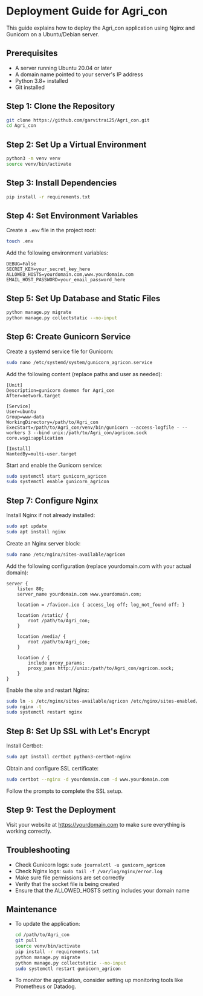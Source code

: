 # Deployment Guide for Agri_con

This guide explains how to deploy the Agri_con application using Nginx and Gunicorn on a Ubuntu/Debian server.

## Prerequisites

- A server running Ubuntu 20.04 or later
- A domain name pointed to your server's IP address
- Python 3.8+ installed
- Git installed

## Step 1: Clone the Repository

```bash
git clone https://github.com/garvitrai25/Agri_con.git
cd Agri_con
```

## Step 2: Set Up a Virtual Environment

```bash
python3 -m venv venv
source venv/bin/activate
```

## Step 3: Install Dependencies

```bash
pip install -r requirements.txt
```

## Step 4: Set Environment Variables

Create a `.env` file in the project root:

```bash
touch .env
```

Add the following environment variables:

```
DEBUG=False
SECRET_KEY=your_secret_key_here
ALLOWED_HOSTS=yourdomain.com,www.yourdomain.com
EMAIL_HOST_PASSWORD=your_email_password_here
```

## Step 5: Set Up Database and Static Files

```bash
python manage.py migrate
python manage.py collectstatic --no-input
```

## Step 6: Create Gunicorn Service

Create a systemd service file for Gunicorn:

```bash
sudo nano /etc/systemd/system/gunicorn_agricon.service
```

Add the following content (replace paths and user as needed):

```
[Unit]
Description=gunicorn daemon for Agri_con
After=network.target

[Service]
User=ubuntu
Group=www-data
WorkingDirectory=/path/to/Agri_con
ExecStart=/path/to/Agri_con/venv/bin/gunicorn --access-logfile - --workers 3 --bind unix:/path/to/Agri_con/agricon.sock core.wsgi:application

[Install]
WantedBy=multi-user.target
```

Start and enable the Gunicorn service:

```bash
sudo systemctl start gunicorn_agricon
sudo systemctl enable gunicorn_agricon
```

## Step 7: Configure Nginx

Install Nginx if not already installed:

```bash
sudo apt update
sudo apt install nginx
```

Create an Nginx server block:

```bash
sudo nano /etc/nginx/sites-available/agricon
```

Add the following configuration (replace yourdomain.com with your actual domain):

```
server {
    listen 80;
    server_name yourdomain.com www.yourdomain.com;

    location = /favicon.ico { access_log off; log_not_found off; }
    
    location /static/ {
        root /path/to/Agri_con;
    }

    location /media/ {
        root /path/to/Agri_con;
    }

    location / {
        include proxy_params;
        proxy_pass http://unix:/path/to/Agri_con/agricon.sock;
    }
}
```

Enable the site and restart Nginx:

```bash
sudo ln -s /etc/nginx/sites-available/agricon /etc/nginx/sites-enabled/
sudo nginx -t
sudo systemctl restart nginx
```

## Step 8: Set Up SSL with Let's Encrypt

Install Certbot:

```bash
sudo apt install certbot python3-certbot-nginx
```

Obtain and configure SSL certificate:

```bash
sudo certbot --nginx -d yourdomain.com -d www.yourdomain.com
```

Follow the prompts to complete the SSL setup.

## Step 9: Test the Deployment

Visit your website at https://yourdomain.com to make sure everything is working correctly.

## Troubleshooting

- Check Gunicorn logs: `sudo journalctl -u gunicorn_agricon`
- Check Nginx logs: `sudo tail -f /var/log/nginx/error.log`
- Make sure file permissions are set correctly
- Verify that the socket file is being created
- Ensure that the ALLOWED_HOSTS setting includes your domain name

## Maintenance

- To update the application:
  ```bash
  cd /path/to/Agri_con
  git pull
  source venv/bin/activate
  pip install -r requirements.txt
  python manage.py migrate
  python manage.py collectstatic --no-input
  sudo systemctl restart gunicorn_agricon
  ```

- To monitor the application, consider setting up monitoring tools like Prometheus or Datadog. 